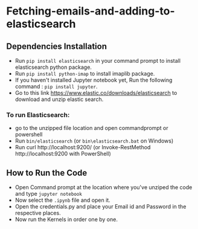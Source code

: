 # Fetching-emails-and-adding-to-elasticsearch
## Dependencies Installation
- Run `pip install elasticsearch` in your command prompt to install elasticsearch python package.
- Run `pip install python-imap` to install imaplib package.
- If you haven't installed Jupyter notebook yet, Run the following command : `pip install jupyter`.
- Go to this link https://www.elastic.co/downloads/elasticsearch to download and unzip elastic search.
### To run Elasticsearch:
- go to the unzipped file location and open commandprompt or powershell 
- Run `bin/elasticsearch` (or `bin\elasticsearch.bat` on Windows)
- Run curl http://localhost:9200/ (or Invoke-RestMethod http://localhost:9200 with PowerShell)
## How to Run the Code
- Open Command prompt at the location where you've unziped the code and type `jupyter notebook`
- Now select the `.ipynb` file and open it.
- Open the credentials.py and place your Email id and Password in the respective places.
- Now run the Kernels in order one by one.
